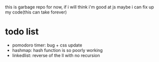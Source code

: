 this is garbage repo for now, if i will think i'm good at js maybe i can fix up my code(this can take forever)

# todo list
- pomodoro timer: bug + css update
- hashmap: hash function is so poorly working
- linkedlist: reverse of the ll with no recursion
